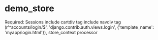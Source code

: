 demo_store
==========



Required:
Sessions
include cartdiv tag
include navdiv tag
(r'^accounts/login/$', 'django.contrib.auth.views.login', {'template_name': 'myapp/login.html'}),
store_context processor
